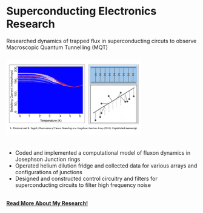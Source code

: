 # Superconducting Electronics Research
Researched dynamics of trapped flux in superconducting circuts to observe Macroscopic Quantum Tunnelling (MQT)
<div style="height:10px;font-size:1px;">&nbsp;</div>

<img src="https://github.com/dan-bernstein/dan-bernstein.github.io/blob/main/assets/fluxon.jpg?raw=true" height="200">
<div style="height:20px;font-size:1px;">&nbsp;</div>

* Coded and implemented a computational model of fluxon dynamics in Josephson Junction rings
* Operated helium dilution fridge and collected data for various arrays and configurations of junctions
* Designed and constructed control circuitry and filters for superconducting circuits to filter high frequency noise

<br>

<a href="https://github.com/dan-bernstein/website-contents/tree/main/research/superconducting-electronics" target="_blank" rel="noopener noreferrer">
    <i class="fa-solid fa-up-right-from-square"></i> <strong>Read More About My Research!</strong>
</a>